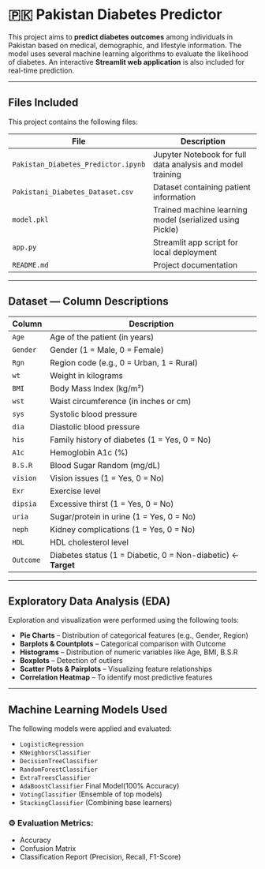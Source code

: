 # 🇵🇰 Pakistan Diabetes Predictor

This project aims to **predict diabetes outcomes** among individuals in Pakistan based on medical, demographic, and lifestyle information. The model uses several machine learning algorithms to evaluate the likelihood of diabetes. An interactive **Streamlit web application** is also included for real-time prediction.

---

## Files Included

This project contains the following files:

| File | Description |
|------|-------------|
| `Pakistan_Diabetes_Predictor.ipynb` | Jupyter Notebook for full data analysis and model training |
| `Pakistani_Diabetes_Dataset.csv` | Dataset containing patient information |
| `model.pkl` | Trained machine learning model (serialized using Pickle) |
| `app.py` | Streamlit app script for local deployment |
| `README.md` | Project documentation |

---

## Dataset — Column Descriptions

| Column    | Description |
|-----------|-------------|
| `Age`     | Age of the patient (in years) |
| `Gender`  | Gender (1 = Male, 0 = Female) |
| `Rgn`     | Region code (e.g., 0 = Urban, 1 = Rural) |
| `wt`      | Weight in kilograms |
| `BMI`     | Body Mass Index (kg/m²) |
| `wst`     | Waist circumference (in inches or cm) |
| `sys`     | Systolic blood pressure |
| `dia`     | Diastolic blood pressure |
| `his`     | Family history of diabetes (1 = Yes, 0 = No) |
| `A1c`     | Hemoglobin A1c (%) |
| `B.S.R`   | Blood Sugar Random (mg/dL) |
| `vision`  | Vision issues (1 = Yes, 0 = No) |
| `Exr`     | Exercise level |
| `dipsia`  | Excessive thirst (1 = Yes, 0 = No) |
| `uria`    | Sugar/protein in urine (1 = Yes, 0 = No) |
| `neph`    | Kidney complications (1 = Yes, 0 = No) |
| `HDL`     | HDL cholesterol level |
| `Outcome` | Diabetes status (1 = Diabetic, 0 = Non-diabetic) ← **Target** |

---

## Exploratory Data Analysis (EDA)

Exploration and visualization were performed using the following tools:

-  **Pie Charts** – Distribution of categorical features (e.g., Gender, Region)
-  **Barplots & Countplots** – Categorical comparison with Outcome
-  **Histograms** – Distribution of numeric variables like Age, BMI, B.S.R
-  **Boxplots** – Detection of outliers
-  **Scatter Plots & Pairplots** – Visualizing feature relationships
-  **Correlation Heatmap** – To identify most predictive features

---

## Machine Learning Models Used

The following models were applied and evaluated:

- `LogisticRegression`
- `KNeighborsClassifier`
- `DecisionTreeClassifier`
- `RandomForestClassifier`
- `ExtraTreesClassifier`
- `AdaBoostClassifier` Final Model(100% Accuracy)
- `VotingClassifier` (Ensemble of top models)
- `StackingClassifier` (Combining base learners)

### ⚙️ Evaluation Metrics:
- Accuracy
- Confusion Matrix
- Classification Report (Precision, Recall, F1-Score)
